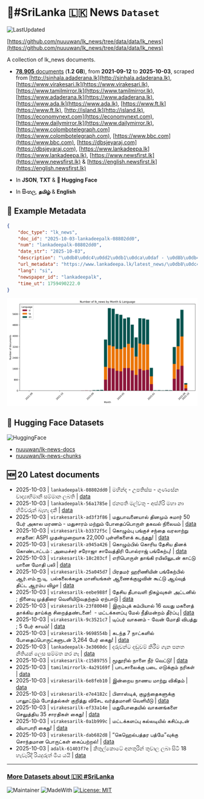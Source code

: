 # 📄#SriLanka 🇱🇰 News `Dataset`

![LastUpdated](https://img.shields.io/badge/last_updated-2025--10--03_17:00:01-green)

[https://github.com/nuuuwan/lk_news/tree/data/data/lk_news](https://github.com/nuuuwan/lk_news/tree/data/data/lk_news)

A collection of lk_news documents.

- [**78,905** documents](https://github.com/nuuuwan/lk_news/tree/data/data/lk_news) (**1.2 GB**), from **2021-09-12** to **2025-10-03**, scraped from [http://sinhala.adaderana.lk](http://sinhala.adaderana.lk), [https://www.virakesari.lk](https://www.virakesari.lk), [https://www.tamilmirror.lk](https://www.tamilmirror.lk), [https://www.adaderana.lk](https://www.adaderana.lk), [https://www.ada.lk](https://www.ada.lk), [https://www.ft.lk](https://www.ft.lk), [http://island.lk](http://island.lk), [https://economynext.com](https://economynext.com), [https://www.dailymirror.lk](https://www.dailymirror.lk), [https://www.colombotelegraph.com](https://www.colombotelegraph.com), [https://www.bbc.com](https://www.bbc.com), [https://dbsjeyaraj.com](https://dbsjeyaraj.com), [https://www.lankadeepa.lk](https://www.lankadeepa.lk), [https://www.newsfirst.lk](https://www.newsfirst.lk) & [https://english.newsfirst.lk](https://english.newsfirst.lk)

- In **JSON**, **TXT** & **🤗 Hugging Face**

- In **සිංහල**, **தமிழ்** & **English**

## 📝 Example Metadata

```json
{
    "doc_type": "lk_news",
    "doc_id": "2025-10-03-lankadeepalk-08802dd0",
    "num": "lankadeepalk-08802dd0",
    "date_str": "2025-10-03",
    "description": "\u0db8\u0dc4\u0dd2\u0db1\u0dca\u0daf - \u0d8b\u0db4\u0dad\u0dd2\u0dc3\u0dca\u0dc3 - \u0d9c\u0dd4\u0dab\u0dc3\u0dda\u0db1 \u0dc0\u0dcf\u0daf\u0dca\u200d\u0dba\u0dcf\u0db7\u0dd2\u0db8\u0dcf\u0db1\u0dd3 \u0dc3\u0db8\u0dca\u0db8\u0dcf\u0db1 \u0dbd\u0db6\u0dad\u0dd2",
    "url_metadata": "https://www.lankadeepa.lk/latest_news/\u0db8\u0dc4\u0db1\u0daf-\u0d8b\u0db4\u0dad\u0dc3\u0dc3-\u0d9c\u0dab\u0dc3\u0db1-\u0dc0\u0daf\u0dba\u0db7\u0db8\u0db1-\u0dc3\u0db8\u0db8\u0db1-\u0dbd\u0db6\u0dad/1-680709",
    "lang": "si",
    "newspaper_id": "lankadeepalk",
    "time_ut": 1759490222.0
}
```

![Chart](https://raw.githubusercontent.com/nuuuwan/lk_news/refs/heads/data/data/lk_news/docs_by_month_and_lang.png)

## 🤗 Hugging Face Datasets

![HuggingFace](https://img.shields.io/badge/-HuggingFace-FDEE21?style=for-the-badge&logo=HuggingFace)

- [nuuuwan/lk-news-docs](https://huggingface.co/datasets/nuuuwan/lk-news-docs)
- [nuuuwan/lk-news-chunks](https://huggingface.co/datasets/nuuuwan/lk-news-chunks)

## 🆕 20 Latest documents

- 2025-10-03 | `lankadeepalk-08802dd0` | මහින්ද - උපතිස්ස - ගුණසේන වාද්‍යාභිමානී සම්මාන ලබති | [data](https://github.com/nuuuwan/lk_news/tree/data/data/lk_news/2020s/2025/2025-10-03-lankadeepalk-08802dd0)
- 2025-10-03 | `lankadeepalk-56a1785e` | ජනපති මල්වතු - අස්ගිරි මහා නා හිමිවරුන් බැහැ දකී | [data](https://github.com/nuuuwan/lk_news/tree/data/data/lk_news/2020s/2025/2025-10-03-lankadeepalk-56a1785e)
- 2025-10-03 | `virakesarilk-ad3f3f86` | மதுபாவனையால் தினமும்  சுமார் 50  பேர் அகால மரணம் -  மதுசாரம் மற்றும் போதைப்பொருள் தகவல் நிலையம் | [data](https://github.com/nuuuwan/lk_news/tree/data/data/lk_news/2020s/2025/2025-10-03-virakesarilk-ad3f3f86)
- 2025-10-03 | `virakesarilk-b3372f5c` | கொழும்பு பங்குச் சந்தை வரலாற்று சாதனை: ASPI முதன்முறையாக 22,000 புள்ளிகளைக் கடந்தது! | [data](https://github.com/nuuuwan/lk_news/tree/data/data/lk_news/2020s/2025/2025-10-03-virakesarilk-b3372f5c)
- 2025-10-03 | `virakesarilk-a945a426` | கொழும்பில் கொரிய தேசிய தினக் கொண்டாட்டம் : அமைச்சர் சரோஜா சாவேத்திரி போல்ராஜ் பங்கேற்பு! | [data](https://github.com/nuuuwan/lk_news/tree/data/data/lk_news/2020s/2025/2025-10-03-virakesarilk-a945a426)
- 2025-10-03 | `virakesarilk-18c203cf` | எரிபொருள் தாங்கி  ரயிலிலுடன் காட்டு யானை மோதி பலி | [data](https://github.com/nuuuwan/lk_news/tree/data/data/lk_news/2020s/2025/2025-10-03-virakesarilk-18c203cf)
- 2025-10-03 | `virakesarilk-25a045d7` | பிரதமர் ஹரிணியின் பங்கேற்பில் ஆர்.எம்.ஐ.டி,  பல்கலைக்கழக மானியங்கள் ஆணைக்குழுவின் கூட்டு ஆய்வுத் திட்ட ஆரம்ப விழா | [data](https://github.com/nuuuwan/lk_news/tree/data/data/lk_news/2020s/2025/2025-10-03-virakesarilk-25a045d7)
- 2025-10-03 | `virakesarilk-eebe988f` | தேசிய தீபாவளி நிகழ்வுகள் அட்டனில் ;  நினைவு முத்திரை வெளியிடுவதற்கும் ஏற்பாடு | [data](https://github.com/nuuuwan/lk_news/tree/data/data/lk_news/2020s/2025/2025-10-03-virakesarilk-eebe988f)
- 2025-10-03 | `virakesarilk-23f80040` | இரும்புக் கம்பியால் 16 வயது மகளைத் தாக்கிய தாய்க்கு சிறைத்தண்டனை!  - மட்டக்களப்பு மேல் நீதிமன்றம் தீர்ப்பு | [data](https://github.com/nuuuwan/lk_news/tree/data/data/lk_news/2020s/2025/2025-10-03-virakesarilk-23f80040)
- 2025-10-03 | `virakesarilk-9c3521c7` | டிப்பர் வாகனம் - வேன் மோதி விபத்து ; 5 பேர் காயம்! | [data](https://github.com/nuuuwan/lk_news/tree/data/data/lk_news/2020s/2025/2025-10-03-virakesarilk-9c3521c7)
- 2025-10-03 | `virakesarilk-9698554b` | கடந்த 7 நாட்களில் போதைப்பொருட்களுடன் 3,264 பேர் கைது! | [data](https://github.com/nuuuwan/lk_news/tree/data/data/lk_news/2020s/2025/2025-10-03-virakesarilk-9698554b)
- 2025-10-03 | `lankadeepalk-3e3060dc` | දරුවන්ට දඬුවම් කිරීම ගැන පනත නීතියක් ලෙස සම්මත කර නෑ | [data](https://github.com/nuuuwan/lk_news/tree/data/data/lk_news/2020s/2025/2025-10-03-lankadeepalk-3e3060dc)
- 2025-10-03 | `virakesarilk-c1589755` | மூதூரில் நாளை நீர் வெட்டு! | [data](https://github.com/nuuuwan/lk_news/tree/data/data/lk_news/2020s/2025/2025-10-03-virakesarilk-c1589755)
- 2025-10-03 | `tamilmirrorlk-4a29169f` | பாடசாலைக்கு படை எடுக்கும் நரிகள் | [data](https://github.com/nuuuwan/lk_news/tree/data/data/lk_news/2020s/2025/2025-10-03-tamilmirrorlk-4a29169f)
- 2025-10-03 | `virakesarilk-6e8feb10` | இன்றைய நாணய மாற்று விகிதம் | [data](https://github.com/nuuuwan/lk_news/tree/data/data/lk_news/2020s/2025/2025-10-03-virakesarilk-6e8feb10)
- 2025-10-03 | `virakesarilk-e7e4182c` | பிளாஸ்டிக், குழந்தைகளுக்கு பாலூட்டும் போத்தல்கள் குறித்து விசேட வர்த்தமானி வெளியீடு | [data](https://github.com/nuuuwan/lk_news/tree/data/data/lk_news/2020s/2025/2025-10-03-virakesarilk-e7e4182c)
- 2025-10-03 | `virakesarilk-ef33a14e` | மதுபோதையில் வாகனங்களை செலுத்திய 35 சாரதிகள் கைது! | [data](https://github.com/nuuuwan/lk_news/tree/data/data/lk_news/2020s/2025/2025-10-03-virakesarilk-ef33a14e)
- 2025-10-03 | `virakesarilk-0a1b999c` | மட்டக்களப்பு கல்லடியில் கசிப்புடன் வியாபாரி கைது! | [data](https://github.com/nuuuwan/lk_news/tree/data/data/lk_news/2020s/2025/2025-10-03-virakesarilk-0a1b999c)
- 2025-10-03 | `virakesarilk-dab682d8` | “கெஹெல்பத்தர பத்மே”வுக்கு சொந்தமான பொருட்கள் கைப்பற்றல்! | [data](https://github.com/nuuuwan/lk_news/tree/data/data/lk_news/2020s/2025/2025-10-03-virakesarilk-dab682d8)
- 2025-10-03 | `adalk-61403f7e` | කිතුල්කොටේ අනතුරින් තුවාල ලබා සිටි 18 හැවැරිදි රියදුරුත් මිය යයි | [data](https://github.com/nuuuwan/lk_news/tree/data/data/lk_news/2020s/2025/2025-10-03-adalk-61403f7e)

---

### [More Datasets about 🇱🇰 #SriLanka](https://github.com/nuuuwan/lk_datasets)

![Maintainer](https://img.shields.io/badge/maintainer-nuuuwan-red)
![MadeWith](https://img.shields.io/badge/made_with-python-blue)
[![License: MIT](https://img.shields.io/badge/License-MIT-yellow.svg)](https://opensource.org/licenses/MIT)
